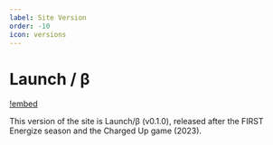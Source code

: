 ```yaml
---
label: Site Version
order: -10
icon: versions
---
```

# Launch / β
[!embed](/FEN_CHARGED_UP_Logo_Horizontal_RGB.png)

This version of the site is Launch/β (v0.1.0), released after the FIRST Energize
season and the Charged Up game (2023).
